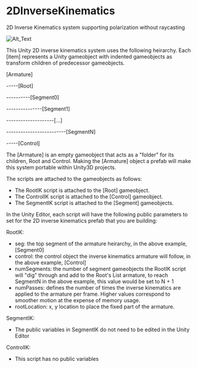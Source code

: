 # 2DInverseKinematics
2D Inverse Kinematics system supporting polarization without raycasting

![Alt_Text](https://media.giphy.com/media/QvT8vgEmtPzql2qf5n/source.gif)

This Unity 2D inverse kinematics system uses the following heirarchy. Each [item] represents a Unity gameobject with
indented gameobjects as transform children of predecessor gameobjects.

[Armature]

-----[Root]
              
----------[Segment0]

---------------[Segment1]

--------------------[...]

-------------------------[SegmentN]

-----[Control]
    
The [Armature] is an empty gameobject that acts as a "folder" for its children, Root and Control. Making the [Armature] object a prefab will make this system portable within Unity3D projects. 

The scripts are attached to the gameobjects as follows:

* The RootIK script is attached to the [Root] gameobject.
* The ControlIK script is attached to the [Control] gameobject.
* The SegmentIK script is attached to the [Segment] gameobjects.

In the Unity Editor, each script will have the following public parameters to set for the 2D inverse kinematics prefab that you are building:

RootIK:
* seg: the top segment of the armature heirarchy, in the above example, [Segment0]
* control: the control object the inverse kinematics armature will follow, in the above example, [Control]
* numSegments: the number of segment gameobjects the RootIK script will "dig" through and add to the Root's List<Segment> armature, to reach SegmentN in the above example, this value would be set to N + 1
* numPasses: defines the number of times the inverse kinematics are applied to the armature per frame. Higher values correspond to smoother motion at the expense of memory usage.
* rootLocation: x, y location to place the fixed part of the armature.
    
SegmentIK:
* The public variables in SegmentIK do not need to be edited in the Unity Editor

ControlIK:
* This script has no public variables

